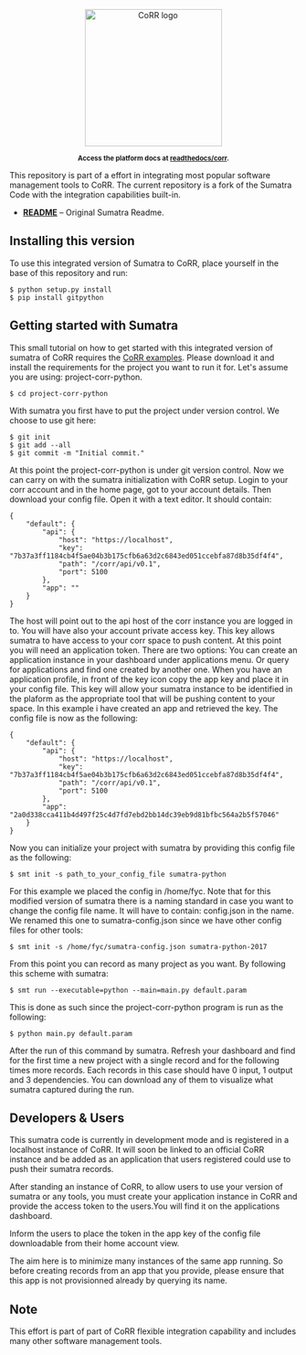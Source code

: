 <p align="center">
    <img src="https://rawgit.com/usnistgov/corr/master/corr-view/frontend/images/logo.svg"
         height="240"
         alt="CoRR logo"
         class="inline">
</p>

<p align="center"><sup><strong>
Access the platform docs at <a href="http://corr.readthedocs.io/en/latest/rst/README.html">readthedocs/corr</a>.
</strong></sup></p>

This repository is part of a effort in integrating most popular software management tools to CoRR.
The current repository is a fork of the Sumatra Code with the integration capabilities built-in.
* **[README](ABOUT)** – Original Sumatra Readme.

## Installing this version

To use this integrated version of Sumatra to CoRR, place yourself in the base of this repository and run:

    $ python setup.py install
    $ pip install gitpython

## Getting started with Sumatra

This small tutorial on how to get started with this integrated version of sumatra of CoRR requires the
[CoRR examples](https://github.com/usnistgov/corr-examples). Please download it and install the requirements
for the project you want to run it for. Let's assume you are using: project-corr-python.

	$ cd project-corr-python

With sumatra you first have to put the project under version control. We choose to use git here:

    $ git init
    $ git add --all
    $ git commit -m "Initial commit."

At this point the project-corr-python is under git version control. Now we can carry on with the sumatra
initialization with CoRR setup. Login to your corr account and in the home page, got to your account details.
Then download your config file. Open it with a text editor. It should contain:

```
{
    "default": {
        "api": {
            "host": "https://localhost",
            "key": "7b37a3ff1184cb4f5ae04b3b175cfb6a63d2c6843ed051ccebfa87d8b35df4f4",
            "path": "/corr/api/v0.1",
            "port": 5100
        },
        "app": ""
    }
}
```

The host will point out to the api host of the corr instance you are logged in to. You will have also your
account private access key. This key allows sumatra to have access to your corr space to push content.
At this point you will need an application token. There are two options: You can create an application instance
in your dashboard under applications menu. Or query for applications and find one created by another one.
When you have an application profile, in front of the key icon copy the app key and place it in your config
file. This key will allow your sumatra instance to be identified in the plaform as the appropriate tool that will
be pushing content to your space. In this example i have created an app and retrieved the key. The config file is 
now as the following:

```
{
    "default": {
        "api": {
            "host": "https://localhost",
            "key": "7b37a3ff1184cb4f5ae04b3b175cfb6a63d2c6843ed051ccebfa87d8b35df4f4",
            "path": "/corr/api/v0.1",
            "port": 5100
        },
        "app": "2a0d338cca411b4d497f25c4d7fd7ebd2bb14dc39eb9d81bfbc564a2b5f57046"
    }
}
```

Now you can initialize your project with sumatra by providing this config file as the following:

	$ smt init -s path_to_your_config_file sumatra-python

For this example we placed the config in /home/fyc. Note that for this modified version of sumatra there is a 
naming standard in case you want to change the config file name. It will have to contain: config.json in the name.
We renamed this one to sumatra-config.json since we have other config files for other tools:

	$ smt init -s /home/fyc/sumatra-config.json sumatra-python-2017

From this point you can record as many project as you want. By following this scheme with sumatra:

	$ smt run --executable=python --main=main.py default.param

This is done as such since the project-corr-python program is run as the following:

	$ python main.py default.param

After the run of this command by sumatra. Refresh your dashboard and find for the first time a new project
with a single record and for the following times more records. Each records in this case should have 0 input,
1 output and 3 dependencies. You can download any of them to visualize what sumatra captured during the run.

## Developers & Users

This sumatra code is currently in development mode and is registered in a localhost instance of CoRR.
It will soon be linked to an official CoRR instance and be added as an application that users registered
could use to push their sumatra records.

After standing an instance of CoRR, to allow users to use your version of sumatra or any tools, you
must create your application instance in CoRR and provide the access token to the users.You will find
it on the applications dashboard.

Inform the users to place the token in the app key of the config file downloadable from their home account
view.

The aim here is to minimize many instances of the same app running. So before creating records from an app
that you provide, please ensure that this app is not provisionned already by querying its name.

## Note

This effort is part of part of CoRR flexible integration capability and includes many other software 
management tools.
